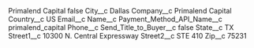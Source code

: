 <?xml version="1.0" encoding="UTF-8"?>
<CustomMetadata xmlns="http://soap.sforce.com/2006/04/metadata" xmlns:xsi="http://www.w3.org/2001/XMLSchema-instance" xmlns:xsd="http://www.w3.org/2001/XMLSchema">
    <label>Primalend Capital</label>
    <protected>false</protected>
    <values>
        <field>City__c</field>
        <value xsi:type="xsd:string">Dallas</value>
    </values>
    <values>
        <field>Company__c</field>
        <value xsi:type="xsd:string">Primalend Capital</value>
    </values>
    <values>
        <field>Country__c</field>
        <value xsi:type="xsd:string">US</value>
    </values>
    <values>
        <field>Email__c</field>
        <value xsi:nil="true"/>
    </values>
    <values>
        <field>Name__c</field>
        <value xsi:nil="true"/>
    </values>
    <values>
        <field>Payment_Method_API_Name__c</field>
        <value xsi:type="xsd:string">primalend_capital</value>
    </values>
    <values>
        <field>Phone__c</field>
        <value xsi:nil="true"/>
    </values>
    <values>
        <field>Send_Title_to_Buyer__c</field>
        <value xsi:type="xsd:boolean">false</value>
    </values>
    <values>
        <field>State__c</field>
        <value xsi:type="xsd:string">TX</value>
    </values>
    <values>
        <field>Street1__c</field>
        <value xsi:type="xsd:string">10300 N. Central Expressway</value>
    </values>
    <values>
        <field>Street2__c</field>
        <value xsi:type="xsd:string">STE 410</value>
    </values>
    <values>
        <field>Zip__c</field>
        <value xsi:type="xsd:string">75231</value>
    </values>
</CustomMetadata>
